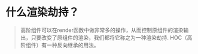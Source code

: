 # 什么渲染劫持？

> 高阶组件可以在render函数中做非常多的操作，从而控制原组件的渲染输出，只要改变了原组件的渲染，我们都将它称之为一种渲染劫持.
> HOC（高阶组件）有一种反向继承的用法。
